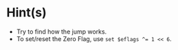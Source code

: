 # Hint(s)

- Try to find how the jump works.
- To set/reset the Zero Flag, use `set $eflags ^= 1 << 6`.

